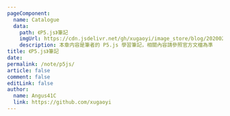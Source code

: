 ```yaml
---
pageComponent:
  name: Catalogue
  data:
    path: 《P5.js》筆記
    imgUrl: https://cdn.jsdelivr.net/gh/xugaoyi/image_store/blog/20200204143633.png
    description: 本章内容是筆者的 P5.js 學習筆記，相關內容請參照官方文檔為準
title: 《P5.js》筆記
date: 
permalink: /note/p5js/
article: false
comment: false
editLink: false
author:
  name: Angus41C
  link: https://github.com/xugaoyi
---
```

